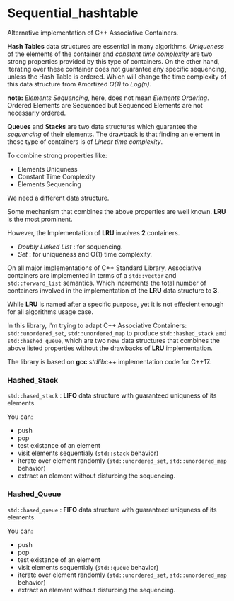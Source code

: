 # Sequential_hashtable
Alternative implementation of C++ Associative Containers.

**Hash Tables** data structures are essential in many algorithms.
*Uniqueness* of the elements of the container and *constant time complexity* are two strong properties provided by this type of containers.
On the other hand, iterating over these container does not guarantee any specific sequencing, unless the Hash Table is ordered. Which will change the time complexity of this data structure from Amortized *O(1)* to *Log(n)*.

**note:** *Elements Sequencing*, here, does not mean *Elements Ordering*. Ordered Elements are Sequenced but Sequenced Elements are not necessarly ordered.

**Queues** and **Stacks** are two data structures which guarantee the *sequencing* of their elements.
The drawback is that finding an element in these type of containers is of *Linear time complexity*.

To combine strong properties like:
  * Elements Uniquness
  * Constant Time Complexity
  * Elements Sequencing

We need a different data structure.

Some mechanism that combines the above properties are well known. **LRU** is the most prominent.

However, the Implementation of **LRU** involves **2** containers.
  * *Doubly Linked List* : for sequencing.
  * *Set* : for uniqueness and O(1) time complexity.

On all major implementations of C++ Standard Library, Associative containers are implemented in terms of a `std::vector` and `std::forward_list` semantics. Which increments the total number of containers involved in the implementation of the **LRU** data structure to **3**.

While **LRU** is named after a specific purpose, yet it is not effecient enough for all algorithms usage case.

In this library, I'm trying to adapt C++ Associative Containers: `std::unordered_set`, `std::unordered_map` to produce `std::hashed_stack` and `std::hashed_queue`, which are two new data structures that combines the above listed properties without the drawbacks of **LRU** implementation.

The library is based on **gcc** *stdlibc++* implementation code for C++17.

### Hashed_Stack
`std::hased_stack` : **LIFO** data structure with guaranteed uniquness of its elements.

You can:
* push
* pop
* test existance of an element
* visit elements sequentialy (`std::stack` behavior)
* iterate over element randomly (`std::unordered_set`, `std::unordered_map` behavior)
* extract an element without disturbing the sequencing.

### Hashed_Queue
`std::hased_queue` : **FIFO** data structure with guaranteed uniquness of its elements.

You can:
* push
* pop
* test existance of an element
* visit elements sequentialy (`std::queue` behavior)
* iterate over element randomly (`std::unordered_set`, `std::unordered_map` behavior)
* extract an element without disturbing the sequencing.
